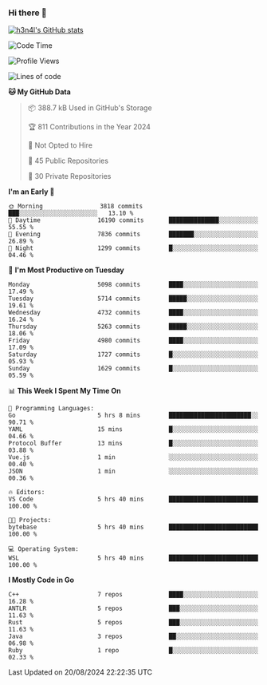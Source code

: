 ### Hi there 👋

[![h3n4l's GitHub stats](https://github-readme-stats.vercel.app/api?username=h3n4l&count_private=true&show_icons=true&theme=radical)](https://github.com/h3n4l/github-readme-stats)

<!--START_SECTION:waka-->
![Code Time](http://img.shields.io/badge/Code%20Time-1%2C907%20hrs%2052%20mins-blue)

![Profile Views](http://img.shields.io/badge/Profile%20Views-1-blue)

![Lines of code](https://img.shields.io/badge/From%20Hello%20World%20I%27ve%20Written-11.2%20million%20lines%20of%20code-blue)

**🐱 My GitHub Data** 

> 📦 388.7 kB Used in GitHub's Storage 
 > 
> 🏆 811 Contributions in the Year 2024
 > 
> 🚫 Not Opted to Hire
 > 
> 📜 45 Public Repositories 
 > 
> 🔑 30 Private Repositories 
 > 
**I'm an Early 🐤** 

```text
🌞 Morning                3818 commits        ███░░░░░░░░░░░░░░░░░░░░░░   13.10 % 
🌆 Daytime                16190 commits       ██████████████░░░░░░░░░░░   55.55 % 
🌃 Evening                7836 commits        ███████░░░░░░░░░░░░░░░░░░   26.89 % 
🌙 Night                  1299 commits        █░░░░░░░░░░░░░░░░░░░░░░░░   04.46 % 
```
📅 **I'm Most Productive on Tuesday** 

```text
Monday                   5098 commits        ████░░░░░░░░░░░░░░░░░░░░░   17.49 % 
Tuesday                  5714 commits        █████░░░░░░░░░░░░░░░░░░░░   19.61 % 
Wednesday                4732 commits        ████░░░░░░░░░░░░░░░░░░░░░   16.24 % 
Thursday                 5263 commits        █████░░░░░░░░░░░░░░░░░░░░   18.06 % 
Friday                   4980 commits        ████░░░░░░░░░░░░░░░░░░░░░   17.09 % 
Saturday                 1727 commits        █░░░░░░░░░░░░░░░░░░░░░░░░   05.93 % 
Sunday                   1629 commits        █░░░░░░░░░░░░░░░░░░░░░░░░   05.59 % 
```


📊 **This Week I Spent My Time On** 

```text
💬 Programming Languages: 
Go                       5 hrs 8 mins        ███████████████████████░░   90.71 % 
YAML                     15 mins             █░░░░░░░░░░░░░░░░░░░░░░░░   04.66 % 
Protocol Buffer          13 mins             █░░░░░░░░░░░░░░░░░░░░░░░░   03.88 % 
Vue.js                   1 min               ░░░░░░░░░░░░░░░░░░░░░░░░░   00.40 % 
JSON                     1 min               ░░░░░░░░░░░░░░░░░░░░░░░░░   00.36 % 

🔥 Editors: 
VS Code                  5 hrs 40 mins       █████████████████████████   100.00 % 

🐱‍💻 Projects: 
bytebase                 5 hrs 40 mins       █████████████████████████   100.00 % 

💻 Operating System: 
WSL                      5 hrs 40 mins       █████████████████████████   100.00 % 
```

**I Mostly Code in Go** 

```text
C++                      7 repos             ████░░░░░░░░░░░░░░░░░░░░░   16.28 % 
ANTLR                    5 repos             ███░░░░░░░░░░░░░░░░░░░░░░   11.63 % 
Rust                     5 repos             ███░░░░░░░░░░░░░░░░░░░░░░   11.63 % 
Java                     3 repos             ██░░░░░░░░░░░░░░░░░░░░░░░   06.98 % 
Ruby                     1 repo              █░░░░░░░░░░░░░░░░░░░░░░░░   02.33 % 
```




 Last Updated on 20/08/2024 22:22:35 UTC
<!--END_SECTION:waka-->


